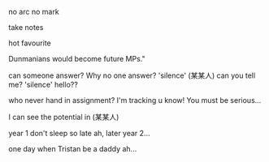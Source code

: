 no arc no mark

take notes

hot favourite

Dunmanians would become future MPs."

can someone answer? Why no one answer? 'silence' (某某人) can you tell me? 'silence' hello??

who never hand in assignment? I'm tracking u know! You must be serious...

I can see the potential in (某某人)

year 1 don't sleep so late ah, later year 2...

one day when Tristan be a daddy ah...
